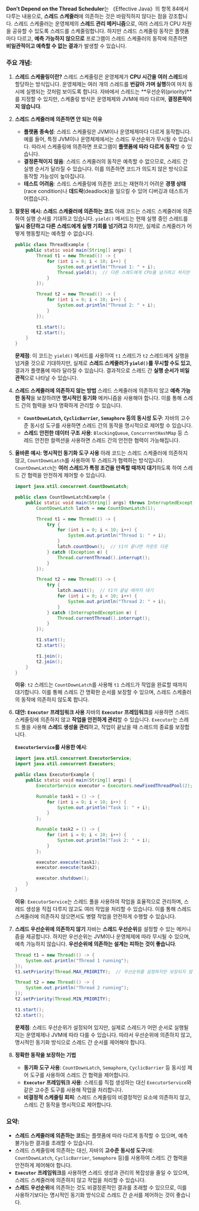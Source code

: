 **Don’t Depend on the Thread Scheduler**는 《Effective Java》의 항목 84에서 다루는 내용으로, **스레드 스케줄러**에 의존하는 것은 바람직하지 않다는 점을 강조합니다. 스레드 스케줄러는 운영체제의 **스레드 관리 메커니즘**으로, 여러 스레드가 CPU 자원을 공유할 수 있도록 스레드를 스케줄링합니다. 하지만 스레드 스케줄링 동작은 플랫폼마다 다르고, **예측 가능하지 않으므로** 프로그램이 스레드 스케줄러의 동작에 의존하면 **비일관적이고 예측할 수 없는 결과**가 발생할 수 있습니다.

### 주요 개념:

1. **스레드 스케줄링이란?**
   스레드 스케줄링은 운영체제가 **CPU 시간을 여러 스레드**에 할당하는 방식입니다. 운영체제는 여러 개의 스레드를 **번갈아 가며 실행**하여 마치 동시에 실행되는 것처럼 보이도록 합니다. 자바에서 스레드는 **우선순위(priority)**를 지정할 수 있지만, 스케줄링 방식은 운영체제와 JVM에 따라 다르며, **결정론적이지 않습니다**.

2. **스레드 스케줄러에 의존하면 안 되는 이유**
   - **플랫폼 종속성**: 스레드 스케줄링은 JVM이나 운영체제마다 다르게 동작합니다. 예를 들어, 특정 JVM이나 운영체제에서는 스레드 우선순위가 무시될 수 있습니다. 따라서 스케줄링에 의존하면 프로그램이 **플랫폼에 따라 다르게 동작**할 수 있습니다.
   - **결정론적이지 않음**: 스레드 스케줄러의 동작은 예측할 수 없으므로, 스레드 간 실행 순서가 달라질 수 있습니다. 이를 의존하면 코드가 의도치 않은 방식으로 동작할 가능성이 높아집니다.
   - **테스트 어려움**: 스레드 스케줄링에 의존한 코드는 재현하기 어려운 **경쟁 상태**(race condition)나 **데드락**(deadlock)을 일으킬 수 있어 디버깅과 테스트가 어렵습니다.

3. **잘못된 예시: 스레드 스케줄러에 의존하는 코드**
   아래 코드는 스레드 스케줄러에 의존하여 실행 순서를 기대하고 있습니다. `yield()` 메서드는 현재 실행 중인 스레드를 **일시 중단하고 다른 스레드에게 실행 기회를 넘기려고** 하지만, 실제로 스케줄러가 어떻게 행동할지는 예측할 수 없습니다.

   ```java
   public class ThreadExample {
       public static void main(String[] args) {
           Thread t1 = new Thread(() -> {
               for (int i = 0; i < 10; i++) {
                   System.out.println("Thread 1: " + i);
                   Thread.yield();  // 다른 스레드에게 CPU를 넘기려고 하지만 보장되지 않음
               }
           });

           Thread t2 = new Thread(() -> {
               for (int i = 0; i < 10; i++) {
                   System.out.println("Thread 2: " + i);
               }
           });

           t1.start();
           t2.start();
       }
   }
   ```

   **문제점**: 이 코드는 `yield()` 메서드를 사용하여 `t1` 스레드가 `t2` 스레드에게 실행을 넘겨줄 것으로 기대하지만, 실제로 **스레드 스케줄러가 `yield()`를 무시할 수도 있고**, 결과가 플랫폼에 따라 달라질 수 있습니다. 결과적으로 스레드 간 **실행 순서가 비일관적**으로 나타날 수 있습니다.

4. **스레드 스케줄러에 의존하지 않는 방법**
   스레드 스케줄러에 의존하지 않고 **예측 가능한 동작**을 보장하려면 **명시적인 동기화** 메커니즘을 사용해야 합니다. 이를 통해 스레드 간의 협력을 보다 명확하게 관리할 수 있습니다.

   - **`CountDownLatch`, `CyclicBarrier`, `Semaphore` 등의 동시성 도구**: 자바의 고수준 동시성 도구를 사용하면 스레드 간의 동작을 명시적으로 제어할 수 있습니다.
   - **스레드 안전한 데이터 구조 사용**: `BlockingQueue`, `ConcurrentHashMap` 등 스레드 안전한 컬렉션을 사용하면 스레드 간의 안전한 협력이 가능해집니다.

5. **올바른 예시: 명시적인 동기화 도구 사용**
   아래 코드는 스레드 스케줄러에 의존하지 않고, `CountDownLatch`를 사용하여 두 스레드가 협력하는 방식입니다. `CountDownLatch`는 **여러 스레드가 특정 조건을 만족할 때까지 대기**하도록 하여 스레드 간 협력을 안전하게 제어할 수 있습니다.

   ```java
   import java.util.concurrent.CountDownLatch;

   public class CountDownLatchExample {
       public static void main(String[] args) throws InterruptedException {
           CountDownLatch latch = new CountDownLatch(1);

           Thread t1 = new Thread(() -> {
               try {
                   for (int i = 0; i < 10; i++) {
                       System.out.println("Thread 1: " + i);
                   }
                   latch.countDown();  // t1이 끝나면 카운트 다운
               } catch (Exception e) {
                   Thread.currentThread().interrupt();
               }
           });

           Thread t2 = new Thread(() -> {
               try {
                   latch.await();  // t1이 끝날 때까지 대기
                   for (int i = 0; i < 10; i++) {
                       System.out.println("Thread 2: " + i);
                   }
               } catch (InterruptedException e) {
                   Thread.currentThread().interrupt();
               }
           });

           t1.start();
           t2.start();

           t1.join();
           t2.join();
       }
   }
   ```

   **이유**: `t2` 스레드는 `CountDownLatch`를 사용해 `t1` 스레드가 작업을 완료할 때까지 대기합니다. 이를 통해 스레드 간 명확한 순서를 보장할 수 있으며, 스레드 스케줄러의 동작에 의존하지 않도록 합니다.

6. **대안: `Executor` 프레임워크 사용**
   자바의 **`Executor` 프레임워크**를 사용하면 스레드 스케줄링에 의존하지 않고 **작업을 안전하게 관리**할 수 있습니다. `Executor`는 스레드 풀을 사용해 **스레드 생성을 관리**하고, 작업이 끝났을 때 스레드의 종료를 보장합니다.

   **`ExecutorService`를 사용한 예시**:
   ```java
   import java.util.concurrent.ExecutorService;
   import java.util.concurrent.Executors;

   public class ExecutorExample {
       public static void main(String[] args) {
           ExecutorService executor = Executors.newFixedThreadPool(2);

           Runnable task1 = () -> {
               for (int i = 0; i < 10; i++) {
                   System.out.println("Task 1: " + i);
               }
           };

           Runnable task2 = () -> {
               for (int i = 0; i < 10; i++) {
                   System.out.println("Task 2: " + i);
               }
           };

           executor.execute(task1);
           executor.execute(task2);

           executor.shutdown();
       }
   }
   ```

   **이유**: `ExecutorService`는 스레드 풀을 사용하여 작업을 효율적으로 관리하며, 스레드 생성을 직접 다루지 않고도 여러 작업을 처리할 수 있습니다. 이를 통해 스레드 스케줄러에 의존하지 않으면서도 병렬 작업을 안전하게 수행할 수 있습니다.

7. **스레드 우선순위에 의존하지 않기**
   자바는 **스레드 우선순위**를 설정할 수 있는 메커니즘을 제공합니다. 하지만 우선순위는 JVM이나 운영체제에 따라 무시될 수 있으며, 예측 가능하지 않습니다. **우선순위에 의존하는 설계는 피하는 것이 좋습니다**.

   ```java
   Thread t1 = new Thread(() -> {
       System.out.println("Thread 1 running");
   });
   t1.setPriority(Thread.MAX_PRIORITY);  // 우선순위를 설정하지만 보장되지 않음

   Thread t2 = new Thread(() -> {
       System.out.println("Thread 2 running");
   });
   t2.setPriority(Thread.MIN_PRIORITY);

   t1.start();
   t2.start();
   ```

   **문제점**: 스레드 우선순위가 설정되어 있지만, 실제로 스레드가 어떤 순서로 실행될지는 운영체제나 JVM에 따라 다를 수 있습니다. 따라서 우선순위에 의존하지 않고, 명시적인 동기화 방식으로 스레드 간 순서를 제어해야 합니다.

8. **정확한 동작을 보장하는 기법**
   - **동기화 도구 사용**: `CountDownLatch`, `Semaphore`, `CyclicBarrier` 등 동시성 제어 도구를 사용하여 스레드 간 협력을 제어합니다.
   - **`Executor` 프레임워크 사용**: 스레드를 직접 생성하는 대신 `ExecutorService`와 같은 고수준 도구를 사용해 작업을 처리합니다.
   - **비결정적 스케줄링 회피**: 스레드 스케줄링의 비결정적인 요소에 의존하지 않고, 스레드 간 동작을 명시적으로 제어합니다.

### 요약:

- **스레드 스케줄러에 의존하는 코드**는 플랫폼에 따라 다르게 동작할 수 있으며, 예측 불가능한 결과를 초래할 수 있습니다.
- 스레드 스케줄링에 의존하는 대신, 자바의 **고수준 동시성 도구**(예: `CountDownLatch`, `CyclicBarrier`, `Semaphore` 등)를 사용하여 스레드 간 협력을 안전하게 제어해야 합니다.
- **`Executor` 프레임워크**를 사용하면 스레드 생성과 관리의 복잡성을 줄일 수 있으며, 스레드 스케줄러에 의존하지 않고 작업을 처리할 수 있습니다.
- **스레드 우선순위**에 의존하는 것도 비결정론적인 결과를 초래할 수 있으므로, 이를 사용하기보다는 명시적인 동기화 방식으로 스레드 간 순서를 제어하는 것이 좋습니다.


